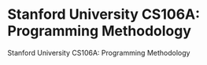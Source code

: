 Stanford University CS106A: Programming Methodology
===============
Stanford University CS106A: Programming Methodology

